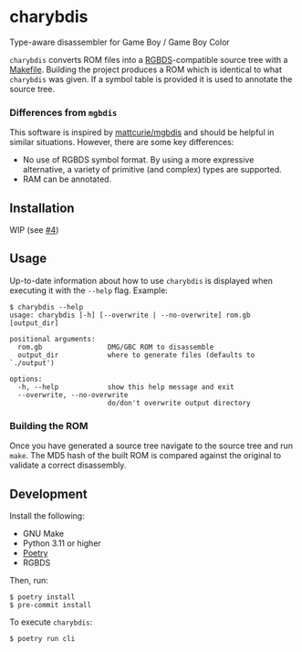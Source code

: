 # charybdis
Type-aware disassembler for Game Boy / Game Boy Color

`charybdis` converts ROM files into a [RGBDS](https://rgbds.gbdev.io/)-compatible source tree with a [Makefile](https://www.gnu.org/software/make/). Building the project produces a ROM which is identical to what `charybdis` was given. If a symbol table is provided it is used to annotate the source tree.

### Differences from `mgbdis`
This software is inspired by [mattcurie/mgbdis](https://github.com/mattcurie/mgbdis) and should be helpful in similar situations. However, there are some key differences:
* No use of RGBDS symbol format. By using a more expressive alternative, a variety of primitive (and complex) types are supported.
* RAM can be annotated.

## Installation
WIP (see [#4](https://github.com/mn-revival/charybdis/issues/4))

## Usage
Up-to-date information about how to use `charybdis` is displayed when executing it with the `--help` flag. Example:

```
$ charybdis --help
usage: charybdis [-h] [--overwrite | --no-overwrite] rom.gb [output_dir]

positional arguments:
  rom.gb                DMG/GBC ROM to disassemble
  output_dir            where to generate files (defaults to `./output')

options:
  -h, --help            show this help message and exit
  --overwrite, --no-overwrite
                        do/don't overwrite output directory
```

### Building the ROM
Once you have generated a source tree navigate to the source tree and run `make`. The MD5 hash of the built ROM is compared against the original to validate a correct disassembly.

## Development
Install the following:
* GNU Make
* Python 3.11 or higher
* [Poetry](https://python-poetry.org/)
* RGBDS

Then, run:
```
$ poetry install
$ pre-commit install
```

To execute `charybdis`:
```
$ poetry run cli
```
